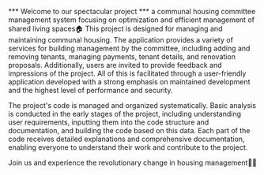 *** Welcome to our spectacular project ***
a communal housing committee management system focusing on optimization and efficient management of shared living spaces🏠
This project is designed for managing and maintaining communal housing. The application provides a variety of services for building management by the committee, 
including adding and removing tenants, managing payments, tenant details, and renovation proposals. 
Additionally, users are invited to provide feedback and impressions of the project. 
All of this is facilitated through a user-friendly application developed with a strong emphasis on maintained development and the highest level of performance and security.

The project's code is managed and organized systematically.
Basic analysis is conducted in the early stages of the project, including understanding user requirements, 
inputting them into the code structure and documentation, and building the code based on this data. 
Each part of the code receives detailed explanations and comprehensive documentation,
enabling everyone to understand their work and contribute to the project.

Join us and experience the revolutionary change in housing management👍🏻

